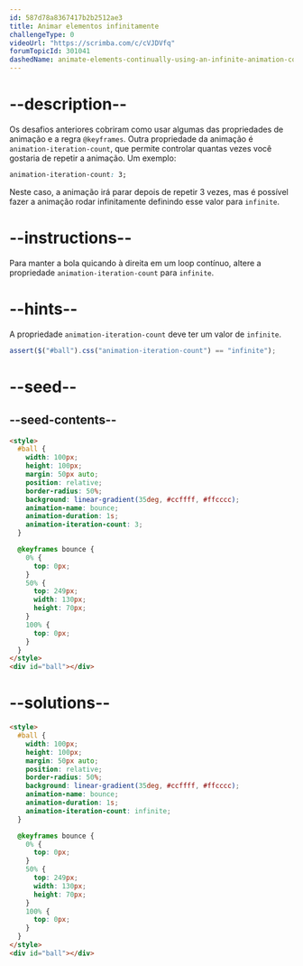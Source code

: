 ```yaml
---
id: 587d78a8367417b2b2512ae3
title: Animar elementos infinitamente
challengeType: 0
videoUrl: "https://scrimba.com/c/cVJDVfq"
forumTopicId: 301041
dashedName: animate-elements-continually-using-an-infinite-animation-count
---
```


# --description--

Os desafios anteriores cobriram como usar algumas das propriedades de animação e a regra `@keyframes`. Outra propriedade da animação é `animation-iteration-count`, que permite controlar quantas vezes você gostaria de repetir a animação. Um exemplo:

```css
animation-iteration-count: 3;
```

Neste caso, a animação irá parar depois de repetir 3 vezes, mas é possível fazer a animação rodar infinitamente definindo esse valor para `infinite`.

# --instructions--

Para manter a bola quicando à direita em um loop contínuo, altere a propriedade `animation-iteration-count` para `infinite`.

# --hints--

A propriedade `animation-iteration-count` deve ter um valor de `infinite`.

```js
assert($("#ball").css("animation-iteration-count") == "infinite");
```

# --seed--

## --seed-contents--

```html
<style>
  #ball {
    width: 100px;
    height: 100px;
    margin: 50px auto;
    position: relative;
    border-radius: 50%;
    background: linear-gradient(35deg, #ccffff, #ffcccc);
    animation-name: bounce;
    animation-duration: 1s;
    animation-iteration-count: 3;
  }

  @keyframes bounce {
    0% {
      top: 0px;
    }
    50% {
      top: 249px;
      width: 130px;
      height: 70px;
    }
    100% {
      top: 0px;
    }
  }
</style>
<div id="ball"></div>
```

# --solutions--

```html
<style>
  #ball {
    width: 100px;
    height: 100px;
    margin: 50px auto;
    position: relative;
    border-radius: 50%;
    background: linear-gradient(35deg, #ccffff, #ffcccc);
    animation-name: bounce;
    animation-duration: 1s;
    animation-iteration-count: infinite;
  }

  @keyframes bounce {
    0% {
      top: 0px;
    }
    50% {
      top: 249px;
      width: 130px;
      height: 70px;
    }
    100% {
      top: 0px;
    }
  }
</style>
<div id="ball"></div>
```
